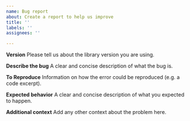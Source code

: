 ```yaml
---
name: Bug report
about: Create a report to help us improve
title: ''
labels: ''
assignees: ''

---
```


**Version**
Please tell us about the library version you are using.

**Describe the bug**
A clear and concise description of what the bug is.

**To Reproduce**
Information on how the error could be reproduced (e.g. a code excerpt).

**Expected behavior**
A clear and concise description of what you expected to happen.

**Additional context**
Add any other context about the problem here.
